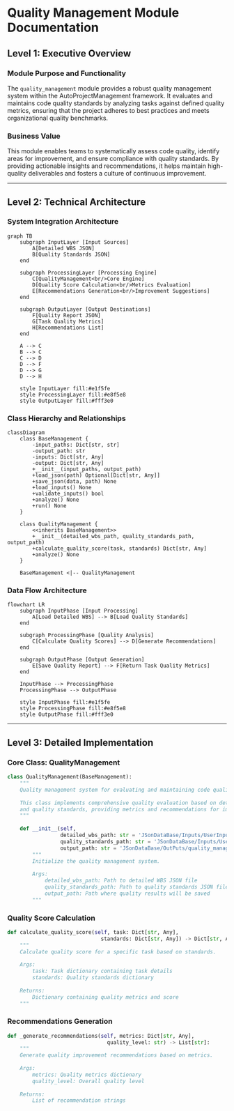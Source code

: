 # Quality Management Module Documentation

## Level 1: Executive Overview

### Module Purpose and Functionality
The `quality_management` module provides a robust quality management system within the AutoProjectManagement framework. It evaluates and maintains code quality standards by analyzing tasks against defined quality metrics, ensuring that the project adheres to best practices and meets organizational quality benchmarks.

### Business Value
This module enables teams to systematically assess code quality, identify areas for improvement, and ensure compliance with quality standards. By providing actionable insights and recommendations, it helps maintain high-quality deliverables and fosters a culture of continuous improvement.

---

## Level 2: Technical Architecture

### System Integration Architecture
```mermaid
graph TB
    subgraph InputLayer [Input Sources]
        A[Detailed WBS JSON]
        B[Quality Standards JSON]
    end
    
    subgraph ProcessingLayer [Processing Engine]
        C[QualityManagement<br/>Core Engine]
        D[Quality Score Calculation<br/>Metrics Evaluation]
        E[Recommendations Generation<br/>Improvement Suggestions]
    end
    
    subgraph OutputLayer [Output Destinations]
        F[Quality Report JSON]
        G[Task Quality Metrics]
        H[Recommendations List]
    end
    
    A --> C
    B --> C
    C --> D
    D --> F
    D --> G
    D --> H
    
    style InputLayer fill:#e1f5fe
    style ProcessingLayer fill:#e8f5e8
    style OutputLayer fill:#fff3e0
```

### Class Hierarchy and Relationships
```mermaid
classDiagram
    class BaseManagement {
        -input_paths: Dict[str, str]
        -output_path: str
        -inputs: Dict[str, Any]
        -output: Dict[str, Any]
        +__init__(input_paths, output_path)
        +load_json(path) Optional[Dict[str, Any]]
        +save_json(data, path) None
        +load_inputs() None
        +validate_inputs() bool
        +analyze() None
        +run() None
    }
    
    class QualityManagement {
        <<inherits BaseManagement>>
        +__init__(detailed_wbs_path, quality_standards_path, output_path)
        +calculate_quality_score(task, standards) Dict[str, Any]
        +analyze() None
    }
    
    BaseManagement <|-- QualityManagement
```

### Data Flow Architecture
```mermaid
flowchart LR
    subgraph InputPhase [Input Processing]
        A[Load Detailed WBS] --> B[Load Quality Standards]
    end
    
    subgraph ProcessingPhase [Quality Analysis]
        C[Calculate Quality Scores] --> D[Generate Recommendations]
    end
    
    subgraph OutputPhase [Output Generation]
        E[Save Quality Report] --> F[Return Task Quality Metrics]
    end
    
    InputPhase --> ProcessingPhase
    ProcessingPhase --> OutputPhase
    
    style InputPhase fill:#e1f5fe
    style ProcessingPhase fill:#e8f5e8
    style OutputPhase fill:#fff3e0
```

---

## Level 3: Detailed Implementation

### Core Class: QualityManagement
```python
class QualityManagement(BaseManagement):
    """
    Quality management system for evaluating and maintaining code quality standards.
    
    This class implements comprehensive quality evaluation based on detailed WBS
    and quality standards, providing metrics and recommendations for improvement.
    """
    
    def __init__(self,
                 detailed_wbs_path: str = 'JSonDataBase/Inputs/UserInputs/detailed_wbs.json',
                 quality_standards_path: str = 'JSonDataBase/Inputs/UserInputs/quality_standards.json',
                 output_path: str = 'JSonDataBase/OutPuts/quality_management.json') -> None:
        """
        Initialize the quality management system.
        
        Args:
            detailed_wbs_path: Path to detailed WBS JSON file
            quality_standards_path: Path to quality standards JSON file
            output_path: Path where quality results will be saved
        """
```

### Quality Score Calculation
```python
def calculate_quality_score(self, task: Dict[str, Any], 
                              standards: Dict[str, Any]) -> Dict[str, Any]:
    """
    Calculate quality score for a specific task based on standards.
    
    Args:
        task: Task dictionary containing task details
        standards: Quality standards dictionary
        
    Returns:
        Dictionary containing quality metrics and score
    """
```

### Recommendations Generation
```python
def _generate_recommendations(self, metrics: Dict[str, Any], 
                                quality_level: str) -> List[str]:
    """
    Generate quality improvement recommendations based on metrics.
    
    Args:
        metrics: Quality metrics dictionary
        quality_level: Overall quality level
        
    Returns:
        List of recommendation strings
